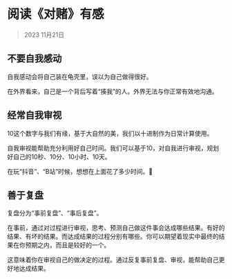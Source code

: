 # 阅读《对赌》有感

> 2023 11月21日

## 不要自我感动

自我感动会将自己装在龟壳里，误以为自己做得很好。

在外界看来，自己是一个背后写着“揍我”的人。外界无法与你正常有效地沟通。

## 经常自我审视

10这个数字与我们有缘，基于大自然的美，我们以十进制作为日常计算使用。

自我审视能帮助充分利用好自己时间。我们可以基于10，对自我进行审视，规划好自己的10秒、10分、10小时、10天。

在玩“抖音”、“B站”时候，想想在上面花了多少时间。🤗

## 善于复盘

复盘分为“事前复盘”、“事后复盘”。

在事前，通过对过程进行审视，思考、预测自己做这件事会达成哪些结果。有好的结果、有坏的结果。而达成结果的过程分别有哪些。你可以期望着现实中最终的结果在你预期之内，而且是较好的一个。

这意味着你在审视自己的做决定的过程。通过反复事前复盘、审视，能帮助自己更好地达成结果。
